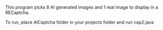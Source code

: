 This program picks 8 AI generated images and 1 real image to display in a RECaptcha.

To run, place AICaptcha folder in your projects folder and run cap2.java
